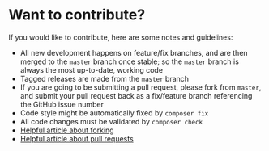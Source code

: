 # Want to contribute?
If you would like to contribute, here are some notes and guidelines:
- All new development happens on feature/fix branches, and are then merged to the `master` branch once stable; so the `master` branch is always the most up-to-date, working code
- Tagged releases are made from the `master` branch
- If you are going to be submitting a pull request, please fork from `master`, and submit your pull request back as a fix/feature branch referencing the GitHub issue number
- Code style might be automatically fixed by `composer fix`
- All code changes must be validated by `composer check`
- [Helpful article about forking](https://help.github.com/articles/fork-a-repo/ "Forking a GitHub repository")
- [Helpful article about pull requests](https://help.github.com/articles/using-pull-requests/ "Pull Requests")
